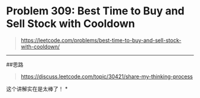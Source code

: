 # Problem 309: Best Time to Buy and Sell Stock with Cooldown

> https://leetcode.com/problems/best-time-to-buy-and-sell-stock-with-cooldown/

-------
##思路
> https://discuss.leetcode.com/topic/30421/share-my-thinking-process

这个讲解实在是太棒了！
* 